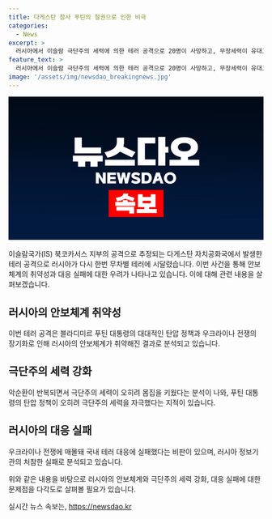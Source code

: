 ```yaml
---
title: 다게스탄 참사 푸틴의 철권으로 인한 비극
categories:
  - News
excerpt: >
  러시아에서 이슬람 극단주의 세력에 의한 테러 공격으로 20명이 사망하고, 무장세력이 유대교 회당과 성당을 공격하는 등 안보 위기가 심각해졌다. 이번 공격은 푸틴 대통령의 탄압 정책과 우크라이나 전쟁의 장기화로 취약점을 노출시키며 러시아의 테러 대응 실패를 드러냈다. 분석가들은 극단주의 세력이 푸틴의 탄압으로 오히려 강화되었고, 러시아 당국의 부실한 대응을 비판했다. 러시아 당국은 주변 지역에 우선순위를 두고 있어 다게스탄의 안보를 소홀히 한 것으로 지적되었다.
feature_text: >
  러시아에서 이슬람 극단주의 세력에 의한 테러 공격으로 20명이 사망하고, 무장세력이 유대교 회당과 성당을 공격하는 등 안보 위기가 심각해졌다. 이번 공격은 푸틴 대통령의 탄압 정책과 우크라이나 전쟁의 장기화로 취약점을 노출시키며 러시아의 테러 대응 실패를 드러냈다. 분석가들은 극단주의 세력이 푸틴의 탄압으로 오히려 강화되었고, 러시아 당국의 부실한 대응을 비판했다. 러시아 당국은 주변 지역에 우선순위를 두고 있어 다게스탄의 안보를 소홀히 한 것으로 지적되었다.
image: '/assets/img/newsdao_breakingnews.jpg'
---
```


<p><img src="/assets/img/newsdao_breakingnews.jpg" alt="koreaapp 속보" /></p>

<p>이슬람국가(IS) 북코카서스 지부의 공격으로 추정되는 다게스탄 자치공화국에서 발생한 테러 공격으로 러시아가 다시 한번 무차별 테러에 시달렸습니다. 이번 사건을 통해 안보체계의 취약성과 대응 실패에 대한 우려가 나타나고 있습니다. 이에 대해 관련 내용을 살펴보겠습니다.</p>

<h2 data-ke-size="size26">러시아의 안보체계 취약성</h2>

<p>이번 테러 공격은 블라디미르 푸틴 대통령의 대대적인 탄압 정책과 우크라이나 전쟁의 장기화로 인해 러시아의 안보체계가 취약해진 결과로 분석되고 있습니다.</p>

<h2 data-ke-size="size26">극단주의 세력 강화</h2>

<p>악순환이 반복되면서 극단주의 세력이 오히려 몸집을 키웠다는 분석이 나와, 푸틴 대통령의 탄압 정책이 오히려 극단주의 세력을 자극했다는 지적이 있습니다.</p>

<h2 data-ke-size="size26">러시아의 대응 실패</h2>

<p>우크라이나 전쟁에 매몰돼 국내 테러 대응에 실패했다는 비판이 있으며, 러시아 정보기관의 처참한 실패로 분석되고 있습니다.</p>

<p>위와 같은 내용을 바탕으로 러시아의 안보체계와 극단주의 세력 강화, 대응 실패에 대한 문제점을 다각도로 살펴볼 필요가 있습니다.</p>
실시간 뉴스 속보는, <a href="https://newsdao.kr" rel="dofollow">https://newsdao.kr</a>


